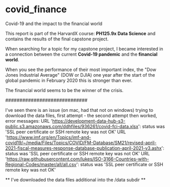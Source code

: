 # covid_finance
Covid-19 and the impact to the financial world

This report is part of the HarvardX course: **PH125.9x Data Science** and contains the results of the final capstone project.  

When searching for a topic for my capstone project, I became interested in a connection between the 
current **Covid-19 pandemic** and the **financial world**. 

When you see the performance of their most important index, the "Dow Jones Industrial Average" (DOW or DJIA) 
one year after the start of the global pandemic in February 2020 this is stronger than ever. 

The financial world seems to be the winner of the crisis. 

#############################

I've seen there is an issue (on mac, had that not on windows) trying to download the data files, first attempt - the second attempt then worked,
error messages:
URL 'https://development-data-hub-s3-public.s3.amazonaws.com/ddhfiles/936261/covid-fci-data.xlsx': status was 'SSL peer certificate or SSH remote key was not OK'
URL 'https://www.imf.org/en/Topics/imf-and-covid19/~/media/Files/Topics/COVID/FM-Database/SM21/revised-april-2021-fiscal-measures-response-database-publication-april-2021-v3.ashx': status was 'SSL peer certificate or SSH remote key was not OK'
URL 'https://raw.githubusercontent.com/lukes/ISO-3166-Countries-with-Regional-Codes/master/all/all.csv': status was 'SSL peer certificate or SSH remote key was not OK'

** I've downloaded the data files additional into the /data subdir **
